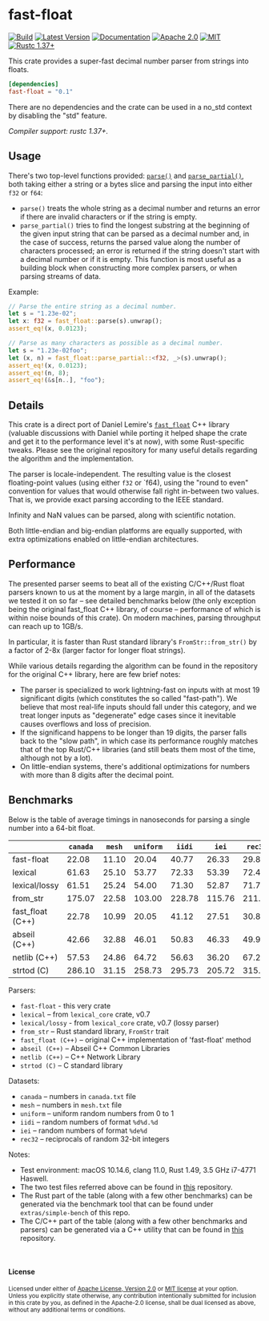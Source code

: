 fast-float
==========

[![Build](https://github.com/aldanor/fast-float-rust/workflows/CI/badge.svg)](https://github.com/aldanor/fast-float-rust/actions?query=branch%3Amaster)
[![Latest Version](https://img.shields.io/crates/v/fast-float.svg)](https://crates.io/crates/fast-float)
[![Documentation](https://docs.rs/fast-float/badge.svg)](https://docs.rs/fast-float)
[![Apache 2.0](https://img.shields.io/badge/License-Apache%202.0-blue.svg)](https://opensource.org/licenses/Apache-2.0)
[![MIT](https://img.shields.io/badge/License-MIT-blue.svg)](https://opensource.org/licenses/MIT)
[![Rustc 1.37+](https://img.shields.io/badge/rustc-1.37+-lightgray.svg)](https://blog.rust-lang.org/2019/08/15/Rust-1.37.0.html)

This crate provides a super-fast decimal number parser from strings into floats.

```toml
[dependencies]
fast-float = "0.1"
```

There are no dependencies and the crate can be used in a no_std context by disabling the "std" feature.

*Compiler support: rustc 1.37+.*

## Usage

There's two top-level functions provided: 
[`parse()`](https://docs.rs/fast-float/latest/fast_float/fn.parse.html) and 
[`parse_partial()`](https://docs.rs/fast-float/latest/fast_float/fn.parse_partial.html), both taking
either a string or a bytes slice and parsing the input into either `f32` or `f64`: 

- `parse()` treats the whole string as a decimal number and returns an error if there are
  invalid characters or if the string is empty.
- `parse_partial()` tries to find the longest substring at the beginning of the given input
  string that can be parsed as a decimal number and, in the case of success, returns the parsed
  value along the number of characters processed; an error is returned if the string doesn't
  start with a decimal number or if it is empty. This function is most useful as a building
  block when constructing more complex parsers, or when parsing streams of data.

Example:

```rust
// Parse the entire string as a decimal number.
let s = "1.23e-02";
let x: f32 = fast_float::parse(s).unwrap();
assert_eq!(x, 0.0123);

// Parse as many characters as possible as a decimal number.
let s = "1.23e-02foo";
let (x, n) = fast_float::parse_partial::<f32, _>(s).unwrap();
assert_eq!(x, 0.0123);
assert_eq!(n, 8);
assert_eq!(&s[n..], "foo");
```

## Details

This crate is a direct port of Daniel Lemire's [`fast_float`](https://github.com/fastfloat/fast_float)
C++ library (valuable discussions with Daniel while porting it helped shape the crate and get it to 
the performance level it's at now), with some Rust-specific tweaks. Please see the original
repository for many useful details regarding the algorithm and the implementation.

The parser is locale-independent. The resulting value is the closest floating-point values (using either 
`f32` or `f64), using the "round to even" convention for values that would otherwise fall right in-between 
two values. That is, we provide exact parsing according to the IEEE standard. 

Infinity and NaN values can be parsed, along with scientific notation.

Both little-endian and big-endian platforms are equally supported, with extra optimizations enabled
on little-endian architectures.

## Performance

The presented parser seems to beat all of the existing C/C++/Rust float parsers known to us at the
moment by a large margin, in all of the datasets we tested it on so far – see detailed benchmarks 
below (the only exception being the original fast_float C++ library, of course – performance of
which is within noise bounds of this crate). On modern machines, parsing throughput can reach
up to 1GB/s.

In particular, it is faster than Rust standard library's `FromStr::from_str()` by a factor of 2-8x
(larger factor for longer float strings).

While various details regarding the algorithm can be found in the repository for the original
C++ library, here are few brief notes:

- The parser is specialized to work lightning-fast on inputs with at most 19 significant digits
  (which constitutes the so called "fast-path"). We believe that most real-life inputs should
  fall under this category, and we treat longer inputs as "degenerate" edge cases since it
  inevitable causes overflows and loss of precision.
- If the significand happens to be longer than 19 digits, the parser falls back to the "slow path",
  in which case its performance roughly matches that of the top Rust/C++ libraries (and still
  beats them most of the time, although not by a lot).
- On little-endian systems, there's additional optimizations for numbers with more than 8 digits
  after the decimal point.

## Benchmarks

Below is the table of average timings in nanoseconds for parsing a single number 
into a 64-bit float.

|                  | `canada` | `mesh`   | `uniform` | `iidi` | `iei`  | `rec32` |
| ---------------- | -------- | -------- | --------- | ------ | ------ | ------- |
| fast-float       | 22.08    | 11.10    | 20.04     | 40.77  | 26.33  | 29.84   |
| lexical          | 61.63    | 25.10    | 53.77     | 72.33  | 53.39  | 72.40   |
| lexical/lossy    | 61.51    | 25.24    | 54.00     | 71.30  | 52.87  | 71.71   |
| from_str         | 175.07   | 22.58    | 103.00    | 228.78 | 115.76 | 211.13  |
| fast_float (C++) | 22.78    | 10.99    | 20.05     | 41.12  | 27.51  | 30.85   |
| abseil (C++)     | 42.66    | 32.88    | 46.01     | 50.83  | 46.33  | 49.95   |
| netlib (C++)     | 57.53    | 24.86    | 64.72     | 56.63  | 36.20  | 67.29   |
| strtod (C)       | 286.10   | 31.15    | 258.73    | 295.73 | 205.72 | 315.95  |

Parsers:

- `fast-float` - this very crate
- `lexical` – from `lexical_core` crate, v0.7
- `lexical/lossy` - from `lexical_core` crate, v0.7 (lossy parser)
- `from_str` – Rust standard library, `FromStr` trait
- `fast_float (C++)` – original C++ implementation of 'fast-float' method
- `abseil (C++)` – Abseil C++ Common Libraries
- `netlib (C++)` – C++ Network Library
- `strtod (C)` – C standard library

Datasets:

- `canada` – numbers in `canada.txt` file
- `mesh` – numbers in `mesh.txt` file
- `uniform` – uniform random numbers from 0 to 1
- `iidi` – random numbers of format `%d%d.%d`
- `iei` – random numbers of format `%de%d`
- `rec32` – reciprocals of random 32-bit integers

Notes:

- Test environment: macOS 10.14.6, clang 11.0, Rust 1.49, 3.5 GHz i7-4771 Haswell.
- The two test files referred above can be found in 
[this](https://github.com/lemire/simple_fastfloat_benchmark) repository.
- The Rust part of the table (along with a few other benchmarks) can be generated via
  the benchmark tool that can be found under `extras/simple-bench` of this repo.
- The C/C++ part of the table (along with a few other benchmarks and parsers) can be
  generated via a C++ utility that can be found in [this](https://github.com/lemire/simple_fastfloat_benchmark)
  repository.

<br>

#### License

<sup>
Licensed under either of <a href="LICENSE-APACHE">Apache License, Version
2.0</a> or <a href="LICENSE-MIT">MIT license</a> at your option.
</sup>

<br>

<sub>
Unless you explicitly state otherwise, any contribution intentionally submitted
for inclusion in this crate by you, as defined in the Apache-2.0 license, shall
be dual licensed as above, without any additional terms or conditions.
</sub>
